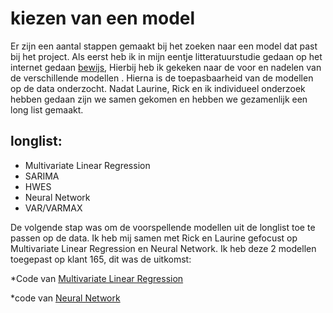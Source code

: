 # kiezen van een model

Er zijn een aantal stappen gemaakt bij het zoeken naar een model dat past bij het project. Als eerst heb ik in mijn eentje litteratuurstudie gedaan op het internet gedaan [bewijs](https://trello.com/c/IpyjbMXy/120-orientatie-tijdreeks-modellen), Hierbij heb ik gekeken naar de voor en nadelen van de verschillende modellen . Hierna is de toepasbaarheid van de modellen op de data onderzocht. Nadat Laurine, Rick en ik individueel onderzoek hebben gedaan zijn we samen gekomen en hebben we gezamenlijk een long list gemaakt.

## longlist:
*	Multivariate Linear Regression
*	SARIMA
*	HWES
*	Neural Network
*	VAR/VARMAX

De volgende stap was om de voorspellende modellen uit de longlist toe te passen op de data. Ik heb mij samen met Rick en Laurine gefocust op Multivariate Linear Regression en Neural Network. Ik heb deze 2 modellen toegepast op klant 165, dit was de uitkomst:

*Code van [Multivariate Linear Regression]( https://github.com/idrissbensaga/-AppliedDataScience/blob/main/Python%20Notebooks/Klant%20165%20MVLR%20model%202.0%20(1).ipynb)

*code van [Neural Network]( https://github.com/idrissbensaga/-AppliedDataScience/blob/main/Python%20Notebooks/Neurale%20netwerken%20klant%20165.ipynb)

